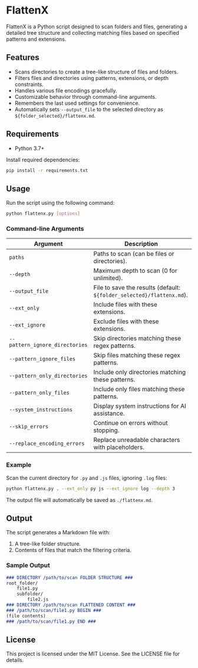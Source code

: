 # FlattenX

FlattenX is a Python script designed to scan folders and files, generating a detailed tree structure and collecting matching files based on specified patterns and extensions.

## Features

- Scans directories to create a tree-like structure of files and folders.
- Filters files and directories using patterns, extensions, or depth constraints.
- Handles various file encodings gracefully.
- Customizable behavior through command-line arguments.
- Remembers the last used settings for convenience.
- Automatically sets `--output_file` to the selected directory as `${folder_selected}/flattenx.md`.

## Requirements

- Python 3.7+

Install required dependencies:
```bash
pip install -r requirements.txt
```

## Usage

Run the script using the following command:
```bash
python flattenx.py [options]
```

### Command-line Arguments

| Argument                       | Description                                        |
|--------------------------------|----------------------------------------------------|
| `paths`                        | Paths to scan (can be files or directories).       |
| `--depth`                      | Maximum depth to scan (0 for unlimited).           |
| `--output_file`                | File to save the results (default: `${folder_selected}/flattenx.md`). |
| `--ext_only`                   | Include files with these extensions.               |
| `--ext_ignore`                 | Exclude files with these extensions.               |
| `--pattern_ignore_directories` | Skip directories matching these regex patterns.    |
| `--pattern_ignore_files`       | Skip files matching these regex patterns.          |
| `--pattern_only_directories`   | Include only directories matching these patterns.  |
| `--pattern_only_files`         | Include only files matching these patterns.        |
| `--system_instructions`        | Display system instructions for AI assistance.     |
| `--skip_errors`                | Continue on errors without stopping.               |
| `--replace_encoding_errors`    | Replace unreadable characters with placeholders.   |

### Example

Scan the current directory for `.py` and `.js` files, ignoring `.log` files:
```bash
python flattenx.py . --ext_only py js --ext_ignore log --depth 3
```

The output file will automatically be saved as `./flattenx.md`.

## Output

The script generates a Markdown file with:

1. A tree-like folder structure.
2. Contents of files that match the filtering criteria.

### Sample Output
```markdown
### DIRECTORY /path/to/scan FOLDER STRUCTURE ###
root_folder/
    file1.py
    subfolder/
        file2.js
### DIRECTORY /path/to/scan FLATTENED CONTENT ###
### /path/to/scan/file1.py BEGIN ###
(file contents)
### /path/to/scan/file1.py END ###
```

## License

This project is licensed under the MIT License. See the LICENSE file for details.
